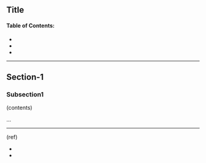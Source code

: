 ## Title

#### Table of Contents:

- 
- 
- 

***

## Section-1

### Subsection1

(contents)

...




***

(ref)

- 
- 
